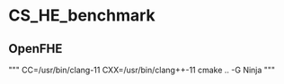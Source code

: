 # CS_HE_benchmark

## OpenFHE
"""
CC=/usr/bin/clang-11 CXX=/usr/bin/clang++-11 cmake .. -G Ninja
"""
